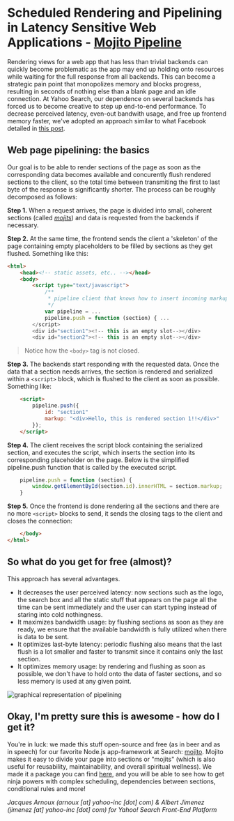 # Scheduled Rendering and Pipelining in Latency Sensitive Web Applications - [Mojito Pipeline](https://github.com/yahoo/mojito-pipeline)

Rendering views for a web app that has less than trivial backends can quickly become problematic as the app may end up holding onto resources while waiting for the full response from all backends. This can become a strategic pain point that monopolizes memory and blocks progress, resulting in seconds of nothing else than a blank page and an idle connection.
At Yahoo Search, our dependence on several backends has forced us to become creative to step up end-to-end performance. To decrease perceived latency, even-out bandwith usage, and free up frontend memory faster, we've adopted an approach similar to what Facebook detailed in [this post](https://www.facebook.com/note.php?note_id=389414033919).

## Web page pipelining: the basics
Our goal is to be able to render sections of the page as soon as the corresponding data becomes available and concurently flush rendered sections to the client, so the total time between transmiting the first to last byte of the response is significantly shorter.
The process can be roughly decomposed as follows:

**Step 1.** When a request arrives, the page is divided into small, coherent sections (called [_mojits_](http://developer.yahoo.com/cocktails/mojito/docs/intro/mojito_apps.html#mojits)) and data is requested from the backends if necessary.

**Step 2.** At the same time, the frontend sends the client a 'skeleton' of the page containing empty placeholders to be filled by sections as they get flushed. Something like this:

```html
<html>
    <head><!-- static assets, etc.. --></head>
    <body>
        <script type="text/javascript">
            /**
             * pipeline client that knows how to insert incoming markup.
             */
            var pipeline = ...
            pipeline.push = function (section) { ...
        </script>
        <div id="section1"><!-- this is an empty slot--></div>
        <div id="section2"><!-- this is an empty slot--></div>
```

> Notice how the `<body>` tag is not closed.

**Step 3.** The backends start responding with the requested data. Once the data that a section needs arrives, the section is rendered and serialized within a `<script>` block, which is flushed to the client as soon as possible. Something like:

```html
    <script>
        pipeline.push({
            id: "section1"
            markup: "<div>Hello, this is rendered section 1!!</div>"
        });
    </script>
```

**Step 4.** The client receives the script block containing the serialized section, and executes the script, which inserts the section into its corresponding placeholder on the page. Below is the simplified pipeline.push function that is called by the executed script.

```javascript
    pipeline.push = function (section) {
        window.getElementById(section.id).innerHTML = section.markup;
    }
```

**Step 5.** Once the frontend is done rendering all the sections and there are no more `<script>` blocks to send, it sends the closing tags to the client and closes the connection:

```html
    </body>
</html>

```

## So what do you get for free (almost)?
This approach has several advantages.
* It decreases the user perceived latency: now sections such as the logo, the search box and all the static stuff that appears on the page all the time can be sent immediately and the user can start typing instead of staring into cold nothingness.
* It maximizes bandwidth usage: by flushing sections as soon as they are ready, we ensure that the available bandwidth is fully utilized when there is data to be sent. 
* It optimizes last-byte latency: periodic flushing also means that the last flush is a lot smaller and faster to transmit since it contains only the last section.
* It optimizes memory usage: by rendering and flushing as soon as possible, we don't have to hold onto the data of faster sections, and so less memory is used at any given point.

![graphical representation of pipelining]()

## Okay, I'm pretty sure this is awesome - how do I get it?
You're in luck: we made this stuff open-source and free (as in beer and as in speech) for our favorite Node.js app-framework at Search: [mojito](http://developer.yahoo.com/cocktails/mojito/). Mojito makes it easy to divide your page into sections or "mojits" (which is also useful for reusability, maintainability, and overall spiritual wellness). We made it a package you can find [here](https://github.com/yahoo/mojito-pipeline), and you will be able to see how to get ninja powers with complex scheduling, dependencies between sections, conditional rules and more!

*Jacques Arnoux (arnoux [at] yahoo-inc [dot] com) & Albert Jimenez (jimenez [at] yahoo-inc [dot] com) for Yahoo! Search Front-End Platform*
